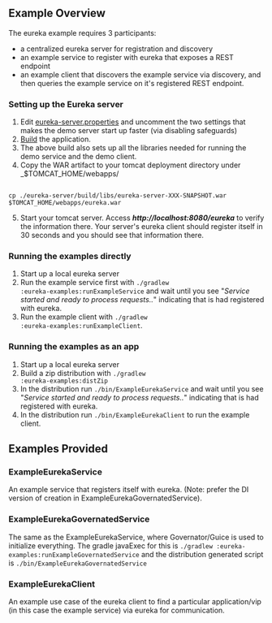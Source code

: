 ## Example Overview
The eureka example requires 3 participants:
* a centralized eureka server for registration and discovery
* an example service to register with eureka that exposes a REST endpoint
* an example client that discovers the example service via discovery, and then queries the example service on it's
  registered REST endpoint.

### Setting up the Eureka server
1. Edit [eureka-server.properties](https://github.com/Netflix/eureka/blob/master/eureka-server/src/main/resources/eureka-server.properties) and uncomment the two settings that makes the demo server start up faster (via disabling safeguards)
2. [Build](https://github.com/Netflix/eureka/wiki/Building-Eureka-Client-and-Server) the application.
3. The above build also sets up all the libraries needed for running the demo service and the demo client.
4. Copy the WAR artifact to your tomcat deployment directory under _$TOMCAT_HOME/webapps/
<pre><code>
cp ./eureka-server/build/libs/eureka-server-XXX-SNAPSHOT.war $TOMCAT_HOME/webapps/eureka.war
</pre></code>
5. Start your tomcat server. Access _**http://localhost:8080/eureka**_ to verify the information there. Your server's eureka client should register itself in 30 seconds and you should see that information there.

### Running the examples directly
1. Start up a local eureka server
2. Run the example service first with <code>./gradlew :eureka-examples:runExampleService</code> and wait until you see "_Service started and ready to process requests.._" indicating that is had registered with eureka.
3. Run the example client with <code>./gradlew :eureka-examples:runExampleClient</code>.

### Running the examples as an app
1. Start up a local eureka server
2. Build a zip distribution with <code>./gradlew :eureka-examples:distZip</code>
3. In the distribution run <code>./bin/ExampleEurekaService</code> and wait until you see "_Service started and ready to process requests.._" indicating that is had registered with eureka.
4. In the distribution run <code>./bin/ExampleEurekaClient</code> to run the example client.

## Examples Provided

### ExampleEurekaService
An example service that registers itself with eureka. (Note: prefer the DI version of creation in ExampleEurekaGovernatedService).

### ExampleEurekaGovernatedService
The same as the ExampleEurekaService, where Governator/Guice is used to initialize everything. The gradle javaExec for this is <code>./gradlew :eureka-examples:runExampleGovernatedService</code> and the distribution generated script is <code>./bin/ExampleEurekaGovernatedService</code>

### ExampleEurekaClient
An example use case of the eureka client to find a particular application/vip (in this case the example service) via eureka for communication.

